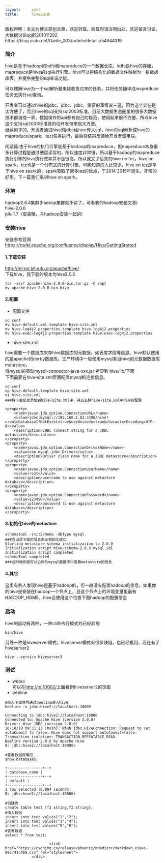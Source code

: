 ```yaml
---
layout:     post
title:      hive2安装
---
```

<div id="article_content" class="article_content clearfix csdn-tracking-statistics" data-pid="blog" data-mod="popu_307" data-dsm="post">
								<div class="article-copyright">
					版权声明：本文为博主原创文章，欢迎转载，转载时请注明出处。欢迎留言讨论，大数据讨论qq群201011292					https://blog.csdn.net/Dante_003/article/details/54944319				</div>
								            <div id="content_views" class="markdown_views prism-atom-one-dark">
							<!-- flowchart 箭头图标 勿删 -->
							<svg xmlns="http://www.w3.org/2000/svg" style="display: none;"><path stroke-linecap="round" d="M5,0 0,2.5 5,5z" id="raphael-marker-block" style="-webkit-tap-highlight-color: rgba(0, 0, 0, 0);"></path></svg>
							<h3 id="简介">简介</h3>

<p>hive是基于hadoop的hdfs和mapreduce的一个数据仓库。hdfs是hive的存储，mapreduce是hive的sql执行引擎。hive可以将结构化的数据文件映射为一张数据库表，并提供完整的sql查询功能。</p>

<p>可以理解hive为一个sql解析器来接收发过来的任务，并将任务翻译成mapreduce任务去执行sql查询。</p>

<p>开发者可以通过hive的jdbc、jdbc、jdbc，重要的事情说三遍，因为这个实在是太方便了，而且hive的sql支持sql2003标准。目前大数据生态圈里的很多大数据技术都自成一家，数据操作的api都有自己的规范，使用起来很不方便，所以hive这个支持sql2003标准真的给开发带来很大方便。 <br>
继续刚才的，开发者通过hive的jdbc给hive传入sql，hive将sql解析成hive的mapreduce(spark、tez)任务执行，最后将结果反馈给开发者调用端。</p>

<p>闲话篇:由于hive的执行引擎是基于hadoop的mapreduce，但mapreduce本身很多计算过程是通过硬盘读写的，所以速度非常慢，所以基于hadoop的mapreduce执行引擎的hive执行效率并不是很高。所以就又了后来的hive on tez，hive on spark，tez也是一个分布式的计算引擎，可能知道的人比较少，hive on tez是早于hive on spark的，spark吸取了很多tez的优点，于2014 2015年诞生，非常的好用。下一篇我们来讲hive on spark。</p>

<h3 id="环境">环境</h3>

<p>hadoop2.6.4集群(hadoop集群就不讲了，可看我的hadoop安装文章) <br>
hive-2.0.0 <br>
jdk-1.7（安装略，与hadoop安装一起的）</p>

<h3 id="安装hive">安装hive</h3>

<p>安装参考官网<a href="https://cwiki.apache.org/confluence/display/Hive/GettingStarted" rel="nofollow">https://cwiki.apache.org/confluence/display/Hive/GettingStarted</a></p>

<h4 id="1下载安装">1.下载安装</h4>

<p><a href="http://mirror.bit.edu.cn/apache/hive/" rel="nofollow">http://mirror.bit.edu.cn/apache/hive/</a> <br>
下载hive，我下载的版本为hive2.0.0</p>

<pre class="prettyprint"><code class="language-bash hljs ">tar -xzvf apache-hive-<span class="hljs-number">2.0</span>.<span class="hljs-number">0</span>-bin.tar.gz -C /opt
mv apache-hive-<span class="hljs-number">2.0</span>.<span class="hljs-number">0</span>-bin hive</code></pre>



<h4 id="2配置">2.配置</h4>

<ul>
<li>配置文件</li>
</ul>

<pre class="prettyprint"><code class=" hljs lasso">cd conf
mv hive<span class="hljs-attribute">-default</span><span class="hljs-built_in">.</span><span class="hljs-built_in">xml</span><span class="hljs-built_in">.</span>template hive<span class="hljs-attribute">-site</span><span class="hljs-built_in">.</span><span class="hljs-built_in">xml</span>
mv hive<span class="hljs-attribute">-log4j2</span><span class="hljs-built_in">.</span>properties<span class="hljs-built_in">.</span>template hive<span class="hljs-attribute">-log4j2</span><span class="hljs-built_in">.</span>properties
mv hive<span class="hljs-attribute">-exec</span><span class="hljs-attribute">-log4j2</span><span class="hljs-built_in">.</span>properties<span class="hljs-built_in">.</span>template hive<span class="hljs-attribute">-exec</span><span class="hljs-attribute">-log4j2</span><span class="hljs-built_in">.</span>properties</code></pre>

<ul>
<li>hive-site.xml</li>
</ul>

<p>hive需要一个数据库来存hive数据库的元数据，如表库字段等信息。hive默认使用的是apache的derby数据库，生产环境中一般使用mysql来当hive的元数据数据库metastore。 <br>
将mysql的驱动mysql-connector-java-xxx.jar 拷贝到 hive/lib/下面 <br>
下面需要在hive-site.xml里面配置mysql的连接信息。</p>



<pre class="prettyprint"><code class=" hljs avrasm">cd conf
<span class="hljs-keyword">cp</span> hive-default<span class="hljs-preprocessor">.template</span> hive-site<span class="hljs-preprocessor">.xml</span>
vi hive-site<span class="hljs-preprocessor">.xml</span>
<span class="hljs-preprocessor">###将下面信息添加到hive-site.xml中，并且去掉hive-site.xml中同样的配置</span></code></pre>



<pre class="prettyprint"><code class="language-xml hljs "><span class="hljs-tag">&lt;<span class="hljs-title">property</span>&gt;</span>
    <span class="hljs-tag">&lt;<span class="hljs-title">name</span>&gt;</span>javax.jdo.option.ConnectionURL<span class="hljs-tag">&lt;/<span class="hljs-title">name</span>&gt;</span>
    <span class="hljs-tag">&lt;<span class="hljs-title">value</span>&gt;</span>jdbc:mysql://192.168.1.82:3306/hive?createDatabaseIfNotExist=true&amp;useUnicode=true&amp;characterEncoding=UTF-8<span class="hljs-tag">&lt;/<span class="hljs-title">value</span>&gt;</span>
    <span class="hljs-tag">&lt;<span class="hljs-title">description</span>&gt;</span>JDBC connect string for a JDBC metastore<span class="hljs-tag">&lt;/<span class="hljs-title">description</span>&gt;</span>
<span class="hljs-tag">&lt;/<span class="hljs-title">property</span>&gt;</span>
<span class="hljs-tag">&lt;<span class="hljs-title">property</span>&gt;</span>
    <span class="hljs-tag">&lt;<span class="hljs-title">name</span>&gt;</span>javax.jdo.option.ConnectionDriverName<span class="hljs-tag">&lt;/<span class="hljs-title">name</span>&gt;</span>
    <span class="hljs-tag">&lt;<span class="hljs-title">value</span>&gt;</span>com.mysql.jdbc.Driver<span class="hljs-tag">&lt;/<span class="hljs-title">value</span>&gt;</span>
    <span class="hljs-tag">&lt;<span class="hljs-title">description</span>&gt;</span>Driver class name for a JDBC metastore<span class="hljs-tag">&lt;/<span class="hljs-title">description</span>&gt;</span>
<span class="hljs-tag">&lt;/<span class="hljs-title">property</span>&gt;</span>
<span class="hljs-tag">&lt;<span class="hljs-title">property</span>&gt;</span>
    <span class="hljs-tag">&lt;<span class="hljs-title">name</span>&gt;</span>javax.jdo.option.ConnectionUserName<span class="hljs-tag">&lt;/<span class="hljs-title">name</span>&gt;</span>
    <span class="hljs-tag">&lt;<span class="hljs-title">value</span>&gt;</span>root<span class="hljs-tag">&lt;/<span class="hljs-title">value</span>&gt;</span>
    <span class="hljs-tag">&lt;<span class="hljs-title">description</span>&gt;</span>username to use against metastore database<span class="hljs-tag">&lt;/<span class="hljs-title">description</span>&gt;</span>
<span class="hljs-tag">&lt;/<span class="hljs-title">property</span>&gt;</span>
<span class="hljs-tag">&lt;<span class="hljs-title">property</span>&gt;</span>
    <span class="hljs-tag">&lt;<span class="hljs-title">name</span>&gt;</span>javax.jdo.option.ConnectionPassword<span class="hljs-tag">&lt;/<span class="hljs-title">name</span>&gt;</span>
    <span class="hljs-tag">&lt;<span class="hljs-title">value</span>&gt;</span>123456<span class="hljs-tag">&lt;/<span class="hljs-title">value</span>&gt;</span>
    <span class="hljs-tag">&lt;<span class="hljs-title">description</span>&gt;</span>password to use against metastore database<span class="hljs-tag">&lt;/<span class="hljs-title">description</span>&gt;</span>
<span class="hljs-tag">&lt;/<span class="hljs-title">property</span>&gt;</span></code></pre>



<h4 id="3初始化hive的metastore">3.初始化hive的metastore</h4>

<pre class="prettyprint"><code class="language-bash hljs ">schematool -initSchema -dbType mysql
<span class="hljs-comment">###当出现下面的信息表示初始化成功</span>
Starting metastore schema initialization to <span class="hljs-number">2.0</span>.<span class="hljs-number">0</span>
Initialization script hive-schema-<span class="hljs-number">2.0</span>.<span class="hljs-number">0</span>.mysql.sql
Initialization script completed
schemaTool completed
<span class="hljs-comment">###这时候你就可以去你的mysql数据库中查看metastore的信息</span></code></pre>



<h4 id="4其它">4.其它</h4>

<p>这里有些人发现hive是基于hadoop的，但一直没有配置hadoop的信息。如果你的hive是安装在hadoop一个节点上，且这个节点上的环境变量里面有HADOOP_HOME，hive会使用这个位置下面hadoop的配置信息</p>

<h3 id="启动">启动</h3>

<p>hive的启动有两种，一种cli命令行模式的已经弃用</p>

<pre class="prettyprint"><code class="language-bash hljs ">bin/hive</code></pre>

<p>另外一种是hiveserver模式，hiveserver模式有很多缺陷，也已经启用，现在有了hiveserver2</p>



<pre class="prettyprint"><code class="language-bash hljs ">hive --service hiveserver2</code></pre>



<h3 id="测试">测试</h3>

<ul>
<li>webui <br>
可以在<a href="http://ip:10002/" rel="nofollow">http://ip:10002/</a>上面看到hiveserver2的页面</li>
<li>beeline</li>
</ul>

<pre class="prettyprint"><code class="language-bash hljs "><span class="hljs-comment">#敲入下面命令通过beeline进入hive</span>
beeline -u jdbc:hive2://localhost:<span class="hljs-number">10000</span>

Connecting to jdbc:hive2://localhost:<span class="hljs-number">10000</span>
Connected to: Apache Hive (version <span class="hljs-number">2.0</span>.<span class="hljs-number">0</span>)
Driver: Hive JDBC (version <span class="hljs-number">2.0</span>.<span class="hljs-number">0</span>)
<span class="hljs-number">16</span>/<span class="hljs-number">10</span>/<span class="hljs-number">10</span> <span class="hljs-number">09</span>:<span class="hljs-number">31</span>:<span class="hljs-number">13</span> [main]: WARN jdbc.HiveConnection: Request to <span class="hljs-keyword">set</span> autoCommit to <span class="hljs-literal">false</span>; Hive does not support autoCommit=false.
Transaction isolation: TRANSACTION_REPEATABLE_READ
Beeline version <span class="hljs-number">2.0</span>.<span class="hljs-number">0</span> by Apache Hive
<span class="hljs-number">0</span>: jdbc:hive2://localhost:<span class="hljs-number">10000</span>&gt;

<span class="hljs-comment">#查看数据库情况</span>
show databases;

+----------------+--+
| database_name |
+----------------+--+
| default |
+----------------+--+
<span class="hljs-number">1</span> row selected (<span class="hljs-number">0.084</span> seconds)
<span class="hljs-number">0</span>: jdbc:hive2://localhost:<span class="hljs-number">10000</span>&gt;

<span class="hljs-comment">#创建表</span>
create table test (f1 string,f2 string);
<span class="hljs-comment">#插入数据</span>
insert into test values(<span class="hljs-string">"1"</span>,<span class="hljs-string">"2"</span>);
insert into test values(<span class="hljs-string">"3"</span>,<span class="hljs-string">"4"</span>);
insert into test values(<span class="hljs-string">"5"</span>,<span class="hljs-string">"6"</span>);
<span class="hljs-comment">#查看数据</span>
select * from test;</code></pre>            </div>
						<link href="https://csdnimg.cn/release/phoenix/mdeditor/markdown_views-9e5741c4b9.css" rel="stylesheet">
                </div>